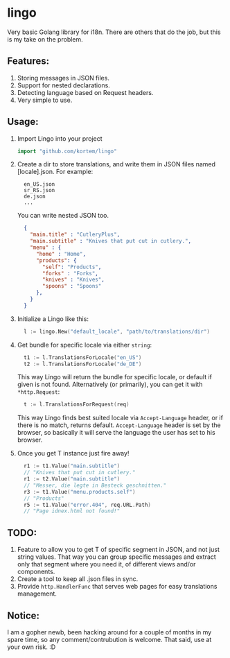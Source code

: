 lingo
=====

Very basic Golang library for i18n. There are others that do the job, but this is my take on the problem.

Features:
---------
1. Storing messages in JSON files.
2. Support for nested declarations.
2. Detecting language based on Request headers.
3. Very simple to use.

Usage:
------
  1. Import Lingo into your project
      ```go
      import "github.com/kortem/lingo"
      ```
  1. Create a dir to store translations, and write them in JSON files named [locale].json. For example:
  
      ```    
        en_US.json
        sr_RS.json
        de.json
        ...
      ```
      You can write nested JSON too.
      ```json
        {
          "main.title" : "CutleryPlus",
          "main.subtitle" : "Knives that put cut in cutlery.",
          "menu" : {
            "home" : "Home",
            "products": {
              "self": "Products",
              "forks" : "Forks",
              "knives" : "Knives",
              "spoons" : "Spoons"
            },
          }
        }
      ```
  2. Initialize a Lingo like this:
  
      ```go
        l := lingo.New("default_locale", "path/to/translations/dir")
      ```
      
  3. Get bundle for specific locale via either `string`: 
  
      ```go
        t1 := l.TranslationsForLocale("en_US")
        t2 := l.TranslationsForLocale("de_DE")
      ```
      This way Lingo will return the bundle for specific locale, or default if given is not found.
      Alternatively (or primarily), you can get it with `*http.Request`:
      
      ```go
        t := l.TranslationsForRequest(req)
      ```
      This way Lingo finds best suited locale via `Accept-Language` header, or if there is no match, returns default.
      `Accept-Language` header is set by the browser, so basically it will serve the language the user has set to his browser.
  4. Once you get T instance just fire away!
  
      ```go
        r1 := t1.Value("main.subtitle")
        // "Knives that put cut in cutlery."
        r1 := t2.Value("main.subtitle")
        // "Messer, die legte in Besteck geschnitten."
      	r3 := t1.Value("menu.products.self")
        // "Products"
        r5 := t1.Value("error.404", req.URL.Path)
        // "Page idnex.html not found!"
      ```

TODO:
-----
  1. Feature to allow you to get T of specific segment in JSON, and not just string values. That way you can
      group specific messages and extract only that segment where you need it, of different views and/or components.
  2. Create a tool to keep all .json files in sync.
  2. Provide `http.HandlerFunc` that serves web pages for easy translations management.

Notice:
-------
I am a gopher newb, been hacking around for a couple of months in my spare time, so any comment/contrubution is welcome.
That said, use at your own risk. :D

